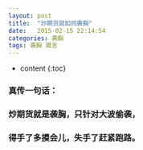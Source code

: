 ```yaml
---
layout: post
title:  "炒期货就如同袭胸"
date:   2015-02-15 22:14:54
categories: 袭胸
tags: 袭胸 箴言
---
```


* content
{:toc}

### 真传一句话：
### 炒期货就是袭胸，只针对大波偷袭，
### 得手了多摸会儿，失手了赶紧跑路。
